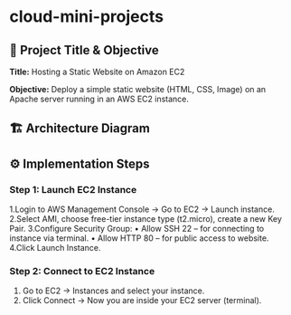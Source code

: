 # cloud-mini-projects

## 📌 Project Title & Objective

**Title:** Hosting a Static Website on Amazon EC2

**Objective:** Deploy a simple static website (HTML, CSS, Image) on an Apache server running in an AWS EC2 instance.


## 🏗️ Architecture Diagram






## ⚙️ Implementation Steps

### Step 1: Launch EC2 Instance

1.Login to AWS Management Console → Go to EC2 → Launch instance.
2.Select AMI, choose free-tier instance type (t2.micro), create a new Key Pair.
3.Configure Security Group:
     •	Allow SSH 22 – for connecting to instance via terminal.
     •	Allow HTTP 80 – for public access to website.
4.Click Launch Instance.

### Step 2: Connect to EC2 Instance

1. Go to EC2 → Instances and select your instance.
2. Click Connect → Now you are inside your EC2 server (terminal).


